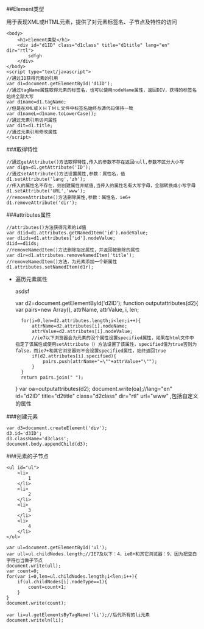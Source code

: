 ##Element类型

用于表现XML或HTML元素，提供了对元素标签名、子节点及特性的访问

	<body>
		<h1>Element类型</h1>
		<div id="d1ID" class="d1class" title="d1title" lang="en" dir="rtl">
			sdfgh
		</div>
	</body>
	<script type="text/javascript">
	//通过ID获得元素的引用
	var d1=document.getElementById('d1ID');
	//通过tagName属性取得元素的标签名，也可以使用nodeName属性，返回DIV，获得的标签名始终全部大写
	var d1name=d1.tagName;
	//但是在XML或ＸＨＴＭＬ文件中标签名始终与源代码保持一致
	var d1nameL=d1name.toLowerCase();
	//通过元素引用访问属性
	var d1t=d1.title;
	//通过元素引用修改属性
	</script>

###取得特性

	//通过getAttribute()方法取得特性,传入的参数不存在返回null,参数不区分大小写
	var d1ga=d1.getAttribute('ID');
	//通过setAttribute()方法设置属性,参数：属性名，值
	d1.setAttribute('lang','zh');
	//传入的属性名不存在，则创建属性并赋值,当传入的属性名有大写字母，全部转换成小写字母
	d1.setAttribute('URL','www');
	//removeAttribute()方法删除属性,参数：属性名，ie6+
	d1.removeAttribute('dir');

###attributes属性

	//attributes()方法获得元素的id值
	var d1id=d1.attributes.getNamedItem('id').nodeValue;
	var d1ids=d1.attributes['id'].nodeValue;
	d1id==d1ids;
	//removeNamedItem()方法删除指定属性，并返回被删除的属性
	var d1r=d1.attributes.removeNamedItem('title');
	//removeNamedItem()方法，为元素添加一个新属性
	d1.attributes.setNamedItem(d1r);

+ 遍历元素属性

	<div id="d2ID" class="d2class" title="d2title" lang="en" dir="rtl" url="www">
		asdsf
	</div>

	var d2=document.getElementById('d2ID');
	function outputattributes(d2){
		var pairs=new Array(),
		attrName,
		attrValue,
		i,
		len;
		
		for(i=0,len=d2.attributes.length;i<len;i++){
			attrName=d2.attributes[i].nodeName;
			attrValue=d2.attributes[i].nodeValue;
			//ie7以下浏览器会为元素的没个属性设置specified属性，如果在html文件中指定了该属性或使用setAttribute（）方法设置了该属性，specified值为true否则为false，而ie7+和其它浏览器则不会设置specified属性，始终返回true
			if(d2.attributes[i].specified){
				pairs.push(attrName+"=\""+attrValue+"\"");
			}
		}
		return pairs.join(" ");
	}
	var oa=outputattributes(d2);
	document.write(oa);//lang="en" id="d2ID" title="d2title" class="d2class" dir="rtl" url="www" ,包括自定义的属性

###创建元素

	var d3=document.createElement('div');
	d3.id='d3ID';
	d3.className='d3class';
	document.body.appendChild(d3);

###元素的子节点

	<ul id="ul">
		<li>
			1
		</li>
		<li>
			2
		</li>
		<li>
			3
		</li>
		<li>
			4
		</li>
	</ul>

	var ul=document.getElementById('ul');
	var ull=ul.childNodes.length;//IE7及以下：4，ie8+和其它浏览器：9，因为把空白字符也当做子节点
	document.write(ull);
	var count=0;
	for(var i=0,len=ul.childNodes.length;i<len;i++){
		if(ul.childNodes[i].nodeType==1){
			count=count+1;
		}
	}
	document.write(count);

	var li=ul.getElementsByTagName('li');//后代所有的li元素
	document.writeln(li);